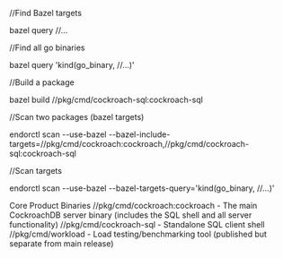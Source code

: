 //Find Bazel targets

bazel query //...

//Find all go binaries

bazel query 'kind(go_binary, //...)'

//Build a package

bazel build //pkg/cmd/cockroach-sql:cockroach-sql

//Scan two packages (bazel targets)

endorctl scan --use-bazel --bazel-include-targets=//pkg/cmd/cockroach:cockroach,//pkg/cmd/cockroach-sql:cockroach-sql

//Scan targets

endorctl scan --use-bazel --bazel-targets-query='kind(go_binary, //...)'

Core Product Binaries
//pkg/cmd/cockroach:cockroach - The main CockroachDB server binary (includes the SQL shell and all server functionality)
//pkg/cmd/cockroach-sql - Standalone SQL client shell
//pkg/cmd/workload - Load testing/benchmarking tool (published but separate from main release)